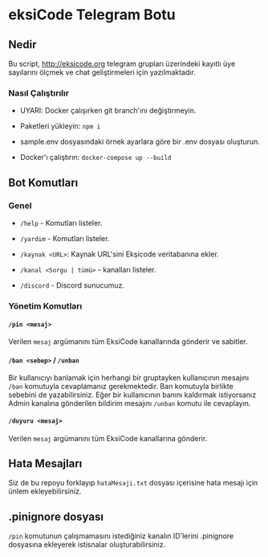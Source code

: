 # eksiCode Telegram Botu

## Nedir

Bu script, http://eksicode.org telegram grupları üzerindeki kayıtlı üye sayılarını ölçmek
ve chat geliştirmeleri için yazılmaktadır.

### Nasıl Çalıştırılır

-   UYARI: Docker çalışırken git branch'ını değiştirmeyin. 

-   Paketleri yükleyin: `npm i`

-   sample.env dosyasındaki örnek ayarlara göre bir .env dosyası oluşturun.

-   Docker'ı çalıştırın: `docker-compose up --build`

## Bot Komutları

### Genel

-   `/help` - Komutları listeler.

-   `/yardim` - Komutları listeler.

-   `/kaynak <URL>`: Kaynak URL'sini Ekşicode veritabanına ekler.

-   `/kanal <Sorgu | tümü>` - kanalları listeler.

-   `/discord` -  Discord sunucumuz.

### Yönetim Komutları

#### `/pin <mesaj>`
Verilen `mesaj` argümanını tüm EksiCode kanallarında gönderir ve sabitler.

#### `/ban <sebep>` / `/unban`
Bir kullanıcıyı banlamak için herhangi bir gruptayken kullanıcının mesajını `/ban` komutuyla cevaplamanız gerekmektedir. Ban komutuyla birlikte sebebini de yazabilirsiniz. Eğer bir kullanıcının banını kaldırmak istiyorsanız Admin kanalına gönderilen bildirim mesajını `/unban` komutu ile cevaplayın.

#### `/duyuru <mesaj>`

Verilen `mesaj` argümanını tüm EksiCode kanallarına gönderir.

## Hata Mesajları

Siz de bu repoyu forklayıp `hataMesaji.txt` dosyası içerisine hata mesajı için ünlem ekleyebilirsiniz.

## .pinignore dosyası

`/pin` komutunun çalışmamasını istediğiniz kanalın ID'lerini .pinignore dosyasına ekleyerek istisnalar oluşturabilirsiniz.

